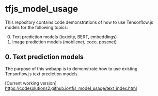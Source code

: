 # tfjs_model_usage

This repository contains code demonstrations of how to use Tensorflow.js models for the following topics: 

  0. Text prediction models (toxicity, BERT, embeddings)
  1. Image prediction models (mobilenet, coco, posenet)

## 0. Text prediction models

The purpose of this webapp is to demonstrate how to use existing Tensorflow.js text prediction models.

[Current working version] https://codesolutions2.github.io/tfjs_model_usage/text_index.html

